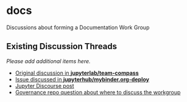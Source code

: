 # docs
Discussions about forming a Documentation Work Group

## Existing Discussion Threads

*Please add additional items here.*

- [Original discussion in **jupyterlab/team-compass**](https://github.com/jupyterlab/team-compass/issues/212)
- [Issue discussed in **jupyterhub/mybinder.org-deploy**](https://github.com/jupyterhub/mybinder.org-deploy/issues/2732)
- [Jupyter Discourse post](https://discourse.jupyter.org/t/improving-documentation-tutorials-with-a-new-jupyter-working-group/21293)
- [Governance repo question about where to discuss the workgroup](https://github.com/jupyter/governance/issues/184)
